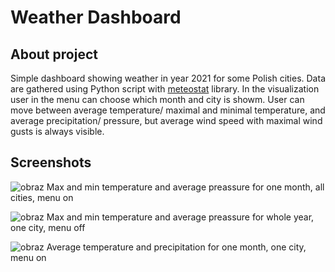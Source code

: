 # Weather Dashboard


## About project
Simple dashboard showing weather in year 2021 for some Polish cities. Data are gathered using Python script with [meteostat](https://dev.meteostat.net/python/) library.
In the visualization user in the menu can choose which month and city is showm. User can move between average temperature/ maximal and minimal temperature,  and average precipitation/ pressure, but average wind speed with maximal wind gusts is always visible.

## Screenshots
![obraz](https://user-images.githubusercontent.com/56642926/165750957-6ddd4427-8ca2-471e-89ec-95df4969db4f.png)
Max and min temperature and average preassure for one month, all cities, menu on


![obraz](https://user-images.githubusercontent.com/56642926/165750803-9ef84333-097e-45d5-91c7-10bbadec9376.png)
Max and min temperature and average preassure for whole year, one city, menu off


![obraz](https://user-images.githubusercontent.com/56642926/165750674-661cc04c-9a8d-42d6-ac14-ff1ee8fe5612.png)
Average temperature and precipitation for one month, one city, menu on


